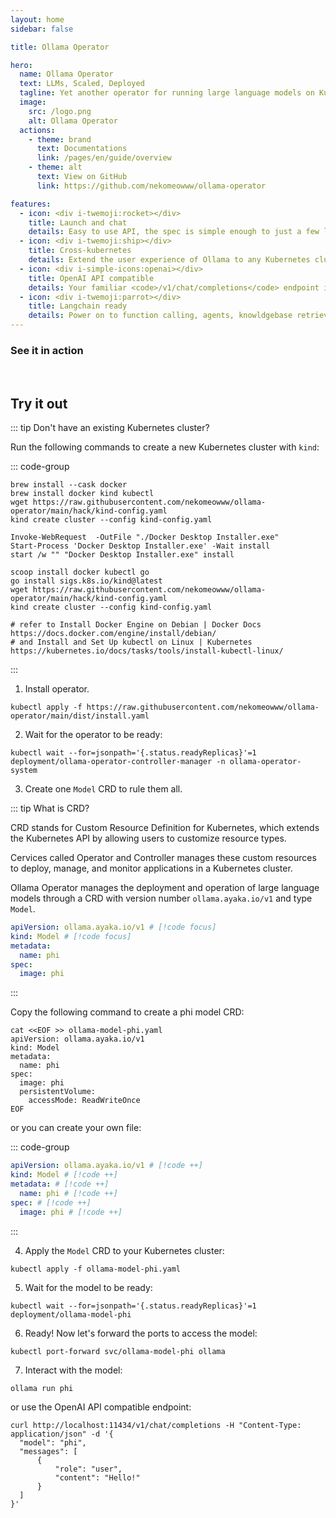 ```yaml
---
layout: home
sidebar: false

title: Ollama Operator

hero:
  name: Ollama Operator
  text: LLMs, Scaled, Deployed
  tagline: Yet another operator for running large language models on Kubernetes with ease. Powered by Ollama! 🐫
  image:
    src: /logo.png
    alt: Ollama Operator
  actions:
    - theme: brand
      text: Documentations
      link: /pages/en/guide/overview
    - theme: alt
      text: View on GitHub
      link: https://github.com/nekomeowww/ollama-operator

features:
  - icon: <div i-twemoji:rocket></div>
    title: Launch and chat
    details: Easy to use API, the spec is simple enough to just a few lines of YAML to deploy a model, and you can chat with it right away.
  - icon: <div i-twemoji:ship></div>
    title: Cross-kubernetes
    details: Extend the user experience of Ollama to any Kubernetes cluster, edge or any cloud infrastructure, with the same spec, and chat with it from anywhere.
  - icon: <div i-simple-icons:openai></div>
    title: OpenAI API compatible
    details: Your familiar <code>/v1/chat/completions</code> endpoint is here, with the same request and response format. No need to change your code or switch to another API.
  - icon: <div i-twemoji:parrot></div>
    title: Langchain ready
    details: Power on to function calling, agents, knowldgebase retrieving. Unleash all the power Langchain has out of box with Ollama Operator.
---
```


### See it in action

<br>

<AsciinemaPlayer src="/demo.cast" />

## Try it out

::: tip Don't have an existing Kubernetes cluster?

Run the following commands to create a new Kubernetes cluster with `kind`:

::: code-group

```shell [macOS]
brew install --cask docker
brew install docker kind kubectl
wget https://raw.githubusercontent.com/nekomeowww/ollama-operator/main/hack/kind-config.yaml
kind create cluster --config kind-config.yaml
```

```shell [Windows]
Invoke-WebRequest  -OutFile "./Docker Desktop Installer.exe"
Start-Process 'Docker Desktop Installer.exe' -Wait install
start /w "" "Docker Desktop Installer.exe" install

scoop install docker kubectl go
go install sigs.k8s.io/kind@latest
wget https://raw.githubusercontent.com/nekomeowww/ollama-operator/main/hack/kind-config.yaml
kind create cluster --config kind-config.yaml
```

```shell [Linux]
# refer to Install Docker Engine on Debian | Docker Docs https://docs.docker.com/engine/install/debian/
# and Install and Set Up kubectl on Linux | Kubernetes https://kubernetes.io/docs/tasks/tools/install-kubectl-linux/
```

:::

1. Install operator.

```shell
kubectl apply -f https://raw.githubusercontent.com/nekomeowww/ollama-operator/main/dist/install.yaml
```

2. Wait for the operator to be ready:

```shell
kubectl wait --for=jsonpath='{.status.readyReplicas}'=1 deployment/ollama-operator-controller-manager -n ollama-operator-system
```

3. Create one `Model` CRD to rule them all.

::: tip What is CRD?

CRD stands for Custom Resource Definition for Kubernetes, which extends the Kubernetes API by allowing users to customize resource types.

Cervices called Operator and Controller manages these custom resources to deploy, manage, and monitor applications in a Kubernetes cluster.

Ollama Operator manages the deployment and operation of large language models through a CRD with version number `ollama.ayaka.io/v1` and type `Model`.

```yaml
apiVersion: ollama.ayaka.io/v1 # [!code focus]
kind: Model # [!code focus]
metadata:
  name: phi
spec:
  image: phi
```

:::

Copy the following command to create a phi model CRD:

```shell
cat <<EOF >> ollama-model-phi.yaml
apiVersion: ollama.ayaka.io/v1
kind: Model
metadata:
  name: phi
spec:
  image: phi
  persistentVolume:
    accessMode: ReadWriteOnce
EOF
```

or you can create your own file:

::: code-group

```yaml [ollama-model-phi.yaml]
apiVersion: ollama.ayaka.io/v1 # [!code ++]
kind: Model # [!code ++]
metadata: # [!code ++]
  name: phi # [!code ++]
spec: # [!code ++]
  image: phi # [!code ++]
```

:::

4. Apply the `Model` CRD to your Kubernetes cluster:

```shell
kubectl apply -f ollama-model-phi.yaml
```

5. Wait for the model to be ready:

```shell
kubectl wait --for=jsonpath='{.status.readyReplicas}'=1 deployment/ollama-model-phi
```

6. Ready! Now let's forward the ports to access the model:

```shell
kubectl port-forward svc/ollama-model-phi ollama
```

7. Interact with the model:

```shell
ollama run phi
```

or use the OpenAI API compatible endpoint:

```shell
curl http://localhost:11434/v1/chat/completions -H "Content-Type: application/json" -d '{
  "model": "phi",
  "messages": [
      {
          "role": "user",
          "content": "Hello!"
      }
  ]
}'
```
